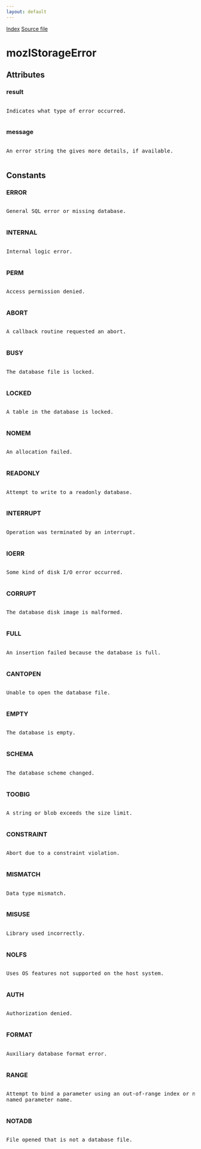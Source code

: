 ```yaml
---
layout: default
---
```

<div id='links'><a href="../index.html">Index</a>
<a href="http://dxr.mozilla.org/mozilla-central/source/storage/public/mozIStorageError.idl">Source file</a>
</div>

# mozIStorageError #

## Attributes ##

### result ###
<pre>  
Indicates what type of error occurred.  
  
</pre>
### message ###
<pre>  
An error string the gives more details, if available.  
  
</pre>
## Constants ##

### ERROR ###
<pre>  
General SQL error or missing database.  
  
</pre>
### INTERNAL ###
<pre>  
Internal logic error.  
  
</pre>
### PERM ###
<pre>  
Access permission denied.  
  
</pre>
### ABORT ###
<pre>  
A callback routine requested an abort.  
  
</pre>
### BUSY ###
<pre>  
The database file is locked.  
  
</pre>
### LOCKED ###
<pre>  
A table in the database is locked.  
  
</pre>
### NOMEM ###
<pre>  
An allocation failed.  
  
</pre>
### READONLY ###
<pre>  
Attempt to write to a readonly database.  
  
</pre>
### INTERRUPT ###
<pre>  
Operation was terminated by an interrupt.  
  
</pre>
### IOERR ###
<pre>  
Some kind of disk I/O error occurred.  
  
</pre>
### CORRUPT ###
<pre>  
The database disk image is malformed.  
  
</pre>
### FULL ###
<pre>  
An insertion failed because the database is full.  
  
</pre>
### CANTOPEN ###
<pre>  
Unable to open the database file.  
  
</pre>
### EMPTY ###
<pre>  
The database is empty.  
  
</pre>
### SCHEMA ###
<pre>  
The database scheme changed.  
  
</pre>
### TOOBIG ###
<pre>  
A string or blob exceeds the size limit.  
  
</pre>
### CONSTRAINT ###
<pre>  
Abort due to a constraint violation.  
  
</pre>
### MISMATCH ###
<pre>  
Data type mismatch.  
  
</pre>
### MISUSE ###
<pre>  
Library used incorrectly.  
  
</pre>
### NOLFS ###
<pre>  
Uses OS features not supported on the host system.  
  
</pre>
### AUTH ###
<pre>  
Authorization denied.  
  
</pre>
### FORMAT ###
<pre>  
Auxiliary database format error.  
  
</pre>
### RANGE ###
<pre>  
Attempt to bind a parameter using an out-of-range index or nonexistent  
named parameter name.  
  
</pre>
### NOTADB ###
<pre>  
File opened that is not a database file.  
  
</pre>